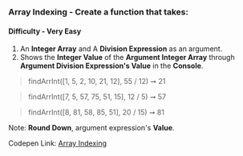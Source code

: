 ### Array Indexing - Create a function that takes:

#### Difficulty - Very Easy

1. An **Integer Array** and A **Division Expression** as an argument. 
1. Shows the **Integer Value** of the **Argument Integer Array** through **Argument Division Expression's Value** in the **Console**.

> findArrInt([1, 5, 2, 10, 21, 12], 55 / 12) ➞ 21 

> findArrInt([7, 5, 57, 75, 51, 15], 12 / 5) ➞ 57

> findArrInt([8, 81, 58, 85, 51], 20 / 15) ➞ 81

Note: **Round Down**, argument expression's **Value**.

Codepen Link: [Array Indexing](https://codepen.io/javascriptstudent/pen/eYdBVNz)